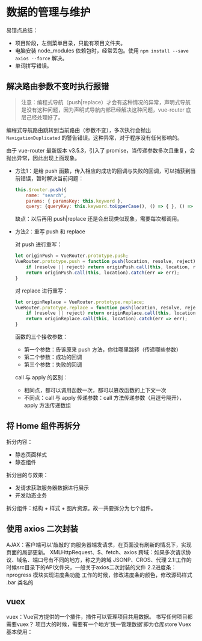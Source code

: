# 数据的管理与维护

易错点总结：

- 项目阶段，左侧菜单目录，只能有项目文件夹。
- 电脑安装 node_modules 依赖包时，经常丢包。使用 `npm install --save axios --force` 解决。
- 单词拼写错误。

## 解决路由参数不变时执行报错

> 注意：编程式导航（push|replace）才会有这种情况的异常，声明式导航是没有这种问题，因为声明式导航内部已经解决这种问题，vue-router 底层己经处理好了。

编程式导航路由跳转到当前路由（参数不变），多次执行会抛出 `NavigationDuplicated` 的警告错误。这种异常，对于程序没有任何影响的。

由于 vue-router 最新版本 v3.5.3，引入了 promise，当传递参数多次且重复，会抛出异常，因此出现上面现象。

- 方法1：是给 push 函数，传入相应的成功的回调与失败的回调，可以捕获到当前错误，暂时解决当前问题：
  ```js
  this.$router.push({
      name: "search",
      params: { paramsKey: this.keyword },
      query: {queryKey: this.keyword.toUpperCase(), () => { }, () => { }};
  ```

  缺点：以后再用 push|replace 还是会出现类似现象，需要每次都调用。

- 方法2：重写 push 和 replace

  对 push 进行重写：
  ```js
  let originPush = VueRouter.prototype.push;
  VueRouter.prototype.push = function push(location, resolve, reject) {
      if (resolve || reject) return originPush.call(this, location, resolve, reject);
      return originPush.call(this, location).catch(err => err);
  }
  ```

  对 replace 进行重写：

  ```js
  let originReplace = VueRouter.prototype.replace;
  VueRouter.prototype.replace = function push(location, resolve, reject) {
      if (resolve || reject) return originReplace.call(this, location, resolve, reject);
      return originReplace.call(this, location).catch(err => err);
  }
  ```

  函数的三个接收参数：
  - 第一个参数：告诉原来 push 方法，你往哪里跳转（传递哪些参数）
  - 第二个参数：成功的回调
  - 第三个参数：失败的回调

  call 与 apply 的区别：
  - 相同点，都可以调用函数一次，都可以篡改函数的上下文一次
  - 不同点：call 与 apply 传递参数：call 方法传递参数（用逗号隔开），apply 方法传递数组

## 将 Home 组件再拆分

拆分内容：
- 静态页面样式
- 静态组件

拆分目的与效果：
- 发请求获取服务器数据进行展示
- 开发动态业务

拆分组件：结构 + 样式 + 图片资源。故一共要拆分为七个组件。

## 使用 axios 二次封装

AJAX：客户端可以'敲敲的'向服务器端发请求，在页面没有刷新的情况下，实现页面的局部更新。
XMLHttpRequest、$、fetch、axios
跨域：如果多次请求协议、域名、端口号有不同的地方，称之为跨域
JSONP、CROS、代理
2.1:工作的时候src目录下的API文件夹，一般关于axios二次封装的文件
2.2进度条：nprogress 模块实现进度条功能
工作的时候，修改进度条的颜色，修改源码样式 .bar 类名的

## vuex

vuex：Vue官方提供的一个插件，插件可以管理项目共用数据。
书写任何项目都需要vuex？
项目大的时候，需要有一个地方‘统一管理数据’即为仓库store
Vuex基本使用：



















